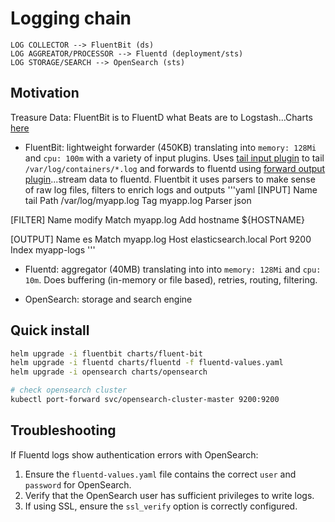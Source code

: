 # Logging chain

```
LOG COLLECTOR --> FluentBit (ds)
LOG AGGREATOR/PROCESSOR --> Fluentd (deployment/sts)
LOG STORAGE/SEARCH --> OpenSearch (sts)
```

## Motivation

Treasure Data: FluentBit is to FluentD what Beats are to Logstash...Charts [here](https://github.com/fluent/helm-charts)

* FluentBit: lightweight forwarder (450KB) translating into `memory: 128Mi` and `cpu: 100m` with a variety of input plugins. Uses [tail input plugin](https://docs.fluentbit.io/manual/data-pipeline/inputs/tail) to tail `/var/log/containers/*.log` and forwards to fluentd using [forward output plugin](https://docs.fluentbit.io/manual/data-pipeline/outputs/forward)...stream data to fluentd.
Fluentbit it uses parsers to make sense of raw log files,
filters to enrich logs and outputs
'''yaml
[INPUT]
  Name    tail
  Path    /var/log/myapp.log
  Tag     myapp.log
  Parser  json

[FILTER]
  Name    modify
  Match   myapp.log
  Add     hostname ${HOSTNAME}

[OUTPUT]
  Name    es
  Match   myapp.log
  Host    elasticsearch.local
  Port    9200
  Index   myapp-logs
'''

* Fluentd: aggregator (40MB) translating into into `memory: 128Mi` and `cpu: 10m`. Does buffering (in-memory or file based), retries, routing, filtering.

* OpenSearch: storage and search engine

## Quick install

```bash
helm upgrade -i fluentbit charts/fluent-bit
helm upgrade -i fluentd charts/fluentd -f fluentd-values.yaml
helm upgrade -i opensearch charts/opensearch

# check opensearch cluster
kubectl port-forward svc/opensearch-cluster-master 9200:9200
```

## Troubleshooting

If Fluentd logs show authentication errors with OpenSearch:

1. Ensure the `fluentd-values.yaml` file contains the correct `user` and `password` for OpenSearch.
2. Verify that the OpenSearch user has sufficient privileges to write logs.
3. If using SSL, ensure the `ssl_verify` option is correctly configured.
